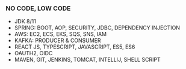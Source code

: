 ### NO CODE, LOW CODE

- JDK 8/11
- SPRING: BOOT, AOP, SECURITY, JDBC, DEPENDENCY INJECTION
- AWS: EC2, ECS, EKS, SQS, SNS, IAM
- KAFKA: PRODUCER & CONSUMER
- REACT JS, TYPESCRIPT, JAVASCRIPT, ES5, ES6
- OAUTH2, OIDC
- MAVEN, GIT, JENKINS, TOMCAT, INTELLIJ, SHELL SCRIPT

